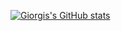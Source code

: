 [![Giorgis's GitHub stats](https://github-readme-stats.vercel.app/api?username=giorgimirianashvili)](https://github.com/anuraghazra/github-readme-stats)
